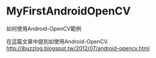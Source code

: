 MyFirstAndroidOpenCV
====================

如何使用Android-OpenCV範例

在這篇文章中提到如使用Android-OpenCV.
http://ibuzzlog.blogspot.tw/2012/07/android-opencv.html
